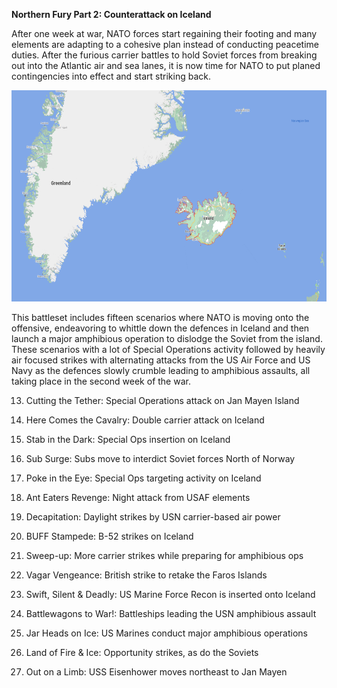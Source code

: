 **Northern Fury Part 2: Counterattack on Iceland**

After one week at war, NATO forces start regaining their footing and
many elements are adapting to a cohesive plan instead of conducting
peacetime duties. After the furious carrier battles to hold Soviet
forces from breaking out into the Atlantic air and sea lanes, it is now
time for NATO to put planed contingencies into effect and start striking
back.

<img src="/assets\images\aar\nf\nfpart2\image1.png" style="width:6.5in;height:3.52222in" alt="Map Description automatically generated" />

This battleset includes fifteen scenarios where NATO is moving onto the
offensive, endeavoring to whittle down the defences in Iceland and then
launch a major amphibious operation to dislodge the Soviet from the
island. These scenarios with a lot of Special Operations activity
followed by heavily air focused strikes with alternating attacks from
the US Air Force and US Navy as the defences slowly crumble leading to
amphibious assaults, all taking place in the second week of the war.

13. Cutting the Tether: Special Operations attack on Jan Mayen Island

14. Here Comes the Cavalry: Double carrier attack on Iceland

15. Stab in the Dark: Special Ops insertion on Iceland

16. Sub Surge: Subs move to interdict Soviet forces North of Norway

17. Poke in the Eye: Special Ops targeting activity on Iceland

18. Ant Eaters Revenge: Night attack from USAF elements

19. Decapitation: Daylight strikes by USN carrier-based air power

20. BUFF Stampede: B-52 strikes on Iceland

21. Sweep-up: More carrier strikes while preparing for amphibious ops

22. Vagar Vengeance: British strike to retake the Faros Islands

23. Swift, Silent & Deadly: US Marine Force Recon is inserted onto
    Iceland

24. Battlewagons to War!: Battleships leading the USN amphibious assault

25. Jar Heads on Ice: US Marines conduct major amphibious operations

26. Land of Fire & Ice: Opportunity strikes, as do the Soviets

27. Out on a Limb: USS Eisenhower moves northeast to Jan Mayen
